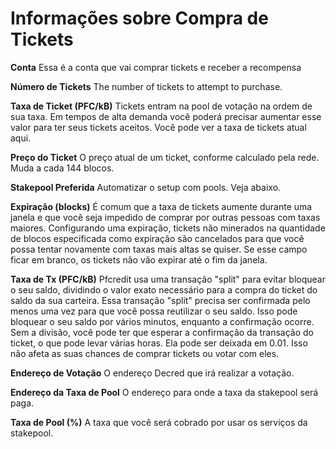 # Informações sobre Compra de Tickets

**Conta** Essa é a conta que vai comprar tickets e receber a recompensa

**Número de Tickets** The number of tickets to attempt to purchase.

**Taxa de Ticket (PFC/kB)** Tickets entram na pool de votação na ordem de sua taxa. Em tempos de alta demanda você poderá precisar aumentar esse valor para ter seus tickets aceitos. Você pode ver a taxa de tickets atual aqui.

**Preço do Ticket** O preço atual de um ticket, conforme calculado pela rede. Muda a cada 144 blocos.

**Stakepool Preferida** Automatizar o setup com pools. Veja abaixo.

**Expiração (blocks)** É comum que a taxa de tickets aumente durante uma janela e que você seja impedido de comprar por outras pessoas com taxas maiores. Configurando uma expiração, tickets não minerados na quantidade de blocos especificada como expiração são cancelados para que você possa tentar novamente com taxas mais altas se quiser. Se esse campo ficar em branco, os tickets não vão expirar até o fim da janela.

**Taxa de Tx (PFC/kB)** Pfcredit usa uma transação "split" para evitar bloquear o seu saldo, dividindo o valor exato necessário para a compra do ticket do saldo da sua carteira. Essa transação "split" precisa ser confirmada pelo menos uma vez para que você possa reutilizar o seu saldo. Isso pode bloquear o seu saldo por vários minutos, enquanto a confirmação ocorre. Sem a divisão, você pode ter que esperar a confirmação da transação do ticket, o que pode levar várias horas. Ela pode ser deixada em 0.01. Isso não afeta as suas chances de comprar tickets ou votar com eles.

**Endereço de Votação** O endereço Decred que irá realizar a votação.

**Endereço da Taxa de Pool** O endereço para onde a taxa da stakepool será paga.

**Taxa de Pool (%)** A taxa que você será cobrado por usar os serviços da stakepool.
